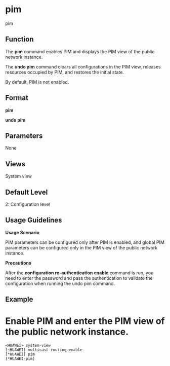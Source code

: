 pim
===

pim

Function
--------



The **pim** command enables PIM and displays the PIM view of the public network instance.

The **undo pim** command clears all configurations in the PIM view, releases resources occupied by PIM, and restores the initial state.



By default, PIM is not enabled.


Format
------

**pim**

**undo pim**


Parameters
----------

None

Views
-----

System view


Default Level
-------------

2: Configuration level


Usage Guidelines
----------------

**Usage Scenario**

PIM parameters can be configured only after PIM is enabled, and global PIM parameters can be configured only in the PIM view of the public network instance.

**Precautions**

After the **configuration re-authentication enable** command is run, you need to enter the password and pass the authentication to validate the configuration when running the undo pim command.


Example
-------

# Enable PIM and enter the PIM view of the public network instance.
```
<HUAWEI> system-view
[~HUAWEI] multicast routing-enable
[*HUAWEI] pim
[*HUAWEI-pim]

```